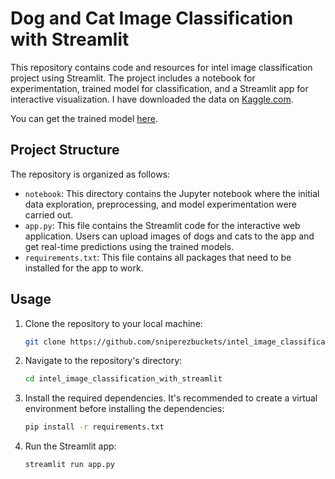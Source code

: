 # Dog and Cat Image Classification with Streamlit

This repository contains code and resources for intel image classification project using Streamlit. The project includes a notebook for experimentation, trained model for classification, and a Streamlit app for interactive visualization.
I have downloaded the data on [Kaggle.com](https://www.kaggle.com/).


You can get the trained model [here]([https://drive.google.com/file/d/1w2Z-XREFr7bCLfLCJ5dKPo4osOsjjZxx/view?usp=sharing](https://drive.google.com/file/d/10TJ6VN_e22rMI6jc9asWGBvGxNd3bW13/view?usp=drive_link)).

## Project Structure

The repository is organized as follows:

- `notebook`: This directory contains the Jupyter notebook where the initial data exploration, preprocessing, and model experimentation were carried out.
- `app.py`: This file contains the Streamlit code for the interactive web application. Users can upload images of dogs and cats to the app and get real-time predictions using the trained models.
- `requirements.txt`: This file contains all packages that need to be installed for the app to work.

## Usage

1. Clone the repository to your local machine:

   ```bash
   git clone https://github.com/sniperezbuckets/intel_image_classification_with_streamlit

2. Navigate to the repository's directory:

   ```bash
   cd intel_image_classification_with_streamlit
   
3. Install the required dependencies. It's recommended to create a virtual environment before installing the dependencies:

   ```bash
   pip install -r requirements.txt

4. Run the Streamlit app:

    ```bash
    streamlit run app.py

